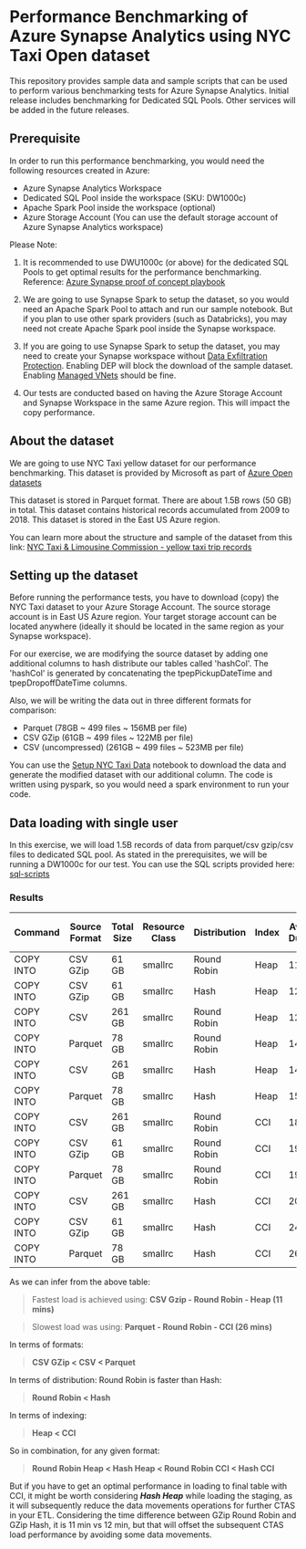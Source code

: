 # Performance Benchmarking of Azure Synapse Analytics using NYC Taxi Open dataset

This repository provides sample data and sample scripts that can be used to perform various benchmarking tests for Azure Synapse Analytics.
Initial release includes benchmarking for Dedicated SQL Pools. Other services will be added in the future releases.

## Prerequisite
In order to run this performance benchmarking, you would need the following resources created in Azure:
- Azure Synapse Analytics Workspace
- Dedicated SQL Pool inside the workspace (SKU: DW1000c)
- Apache Spark Pool inside the workspace (optional)
- Azure Storage Account (You can use the default storage account of Azure Synapse Analytics workspace)

Please Note: 
1. It is recommended to use DWU1000c (or above) for the dedicated SQL Pools to get optimal results for the performance benchmarking.
Reference: [Azure Synapse proof of concept playbook](https://learn.microsoft.com/en-us/azure/synapse-analytics/guidance/proof-of-concept-playbook-dedicated-sql-pool#setup)

2. We are going to use Synapse Spark to setup the dataset, so you would need an Apache Spark Pool to attach and run our sample notebook. But if you plan to use other spark providers (such as Databricks), you may need not create Apache Spark pool inside the Synapse workspace.

3. If you are going to use Synapse Spark to setup the dataset, you may need to create your Synapse workspace without [Data Exfiltration Protection](https://learn.microsoft.com/en-us/azure/synapse-analytics/security/workspace-data-exfiltration-protection). Enabling DEP will block the download of the sample dataset. Enabling [Managed VNets](https://learn.microsoft.com/en-us/azure/synapse-analytics/security/synapse-workspace-managed-vnet) should be fine.

4. Our tests are conducted based on having the Azure Storage Account and Synapse Workspace in the same Azure region. This will impact the copy performance.

## About the dataset
We are going to use NYC Taxi yellow dataset for our performance benchmarking. This dataset is provided by Microsoft as part of [Azure Open datasets](https://learn.microsoft.com/en-us/azure/open-datasets/overview-what-are-open-datasets)

This dataset is stored in Parquet format. There are about 1.5B rows (50 GB) in total. This dataset contains historical records accumulated from 2009 to 2018. This dataset is stored in the East US Azure region.

You can learn more about the structure and sample of the dataset from this link: [NYC Taxi & Limousine Commission - yellow taxi trip records](https://learn.microsoft.com/en-us/azure/open-datasets/dataset-taxi-yellow?tabs=azureml-opendatasets)

## Setting up the dataset
Before running the performance tests, you have to download (copy) the NYC Taxi dataset to your Azure Storage Account. The source storage account is in East US Azure region. Your target storage account can be located anywhere (ideally it should be located in the same region as your Synapse workspace). 

For our exercise, we are modifying the source dataset by adding one additional columns to hash distribute our tables called 'hashCol'.
The 'hashCol' is generated by concatenating the tpepPickupDateTime and tpepDropoffDateTime columns.

Also, we will be writing the data out in three different formats for comparison:
- Parquet (78GB ~ 499 files ~ 156MB per file)
- CSV GZip (61GB ~ 499 files ~ 122MB per file)
- CSV (uncompressed) (261GB ~ 499 files ~ 523MB per file)

You can use the [Setup NYC Taxi Data](artifacts/spark-notebooks/Setup%20NYC%20Taxi%20Data.ipynb) notebook to download the data and generate the modified dataset with our additional column. The code is written using pyspark, so you would need a spark environment to run your code.

## Data loading with single user
In this exercise, we will load 1.5B records of data from parquet/csv gzip/csv files to dedicated SQL pool. As stated in the prerequisites, we will be running a DW1000c for our test. You can use the SQL scripts provided here: [sql-scripts](artifacts/sql-scripts/)

### Results

| Command | Source Format | Total Size | Resource Class | Distribution | Index | Average Duration | Bytes Processed (GB) | Avg Mbps |
| --- | --- | --- | --- | --- | --- | --- | --- | --- |
| COPY INTO | CSV GZip | 61 GB | smallrc | Round Robin | Heap | 11 mins | 216 | 314 |
| COPY INTO | CSV GZip | 61 GB | smallrc | Hash | Heap | 12 mins | 216 | 292 |
| COPY INTO | CSV | 261 GB | smallrc | Round Robin | Heap | 12 mins | 216 | 290 |
| COPY INTO | Parquet | 78 GB | smallrc | Round Robin | Heap | 14 mins | 264 | 320 |
| COPY INTO | CSV | 261 GB | smallrc | Hash | Heap | 14 mins | 216 | 261 |
| COPY INTO | Parquet | 78 GB | smallrc | Hash | Heap | 15 mins | 264 | 295 |
| COPY INTO | CSV | 261 GB | smallrc | Round Robin | CCI | 18 mins | 216 | 197 |
| COPY INTO | CSV GZip | 61 GB | smallrc | Round Robin | CCI | 19 mins | 216 | 190 |
| COPY INTO | Parquet | 78 GB | smallrc | Round Robin | CCI | 19 mins | 264 | 231 |
| COPY INTO | CSV | 261 GB | smallrc | Hash | CCI | 20 mins | 216 | 177 |
| COPY INTO | CSV GZip | 61 GB | smallrc | Hash | CCI | 24 mins | 216 | 152 |
| COPY INTO | Parquet | 78 GB | smallrc | Hash | CCI | 26 mins | 264 | 172 |

As we can infer from the above table:
> Fastest load is achieved using: **CSV Gzip - Round Robin - Heap (11 mins)**

> Slowest load was using: **Parquet - Round Robin - CCI (26 mins)**

In terms of formats:

> **CSV GZip < CSV < Parquet**

In terms of distribution: Round Robin is faster than Hash:

> **Round Robin < Hash**

In terms of indexing:

> **Heap < CCI**

So in combination, for any given format:

> **Round Robin Heap < Hash Heap < Round Robin CCI < Hash CCI**

But if you have to get an optimal performance in loading to final table with CCI, it might be worth considering ***Hash Heap*** while loading the staging, as it will subsequently reduce the data movements operations for further CTAS in your ETL. Considering the time difference between GZip Round Robin and GZip Hash, it is 11 min vs 12 min, but that will offset the subsequent CTAS load performance by avoiding some data movements.